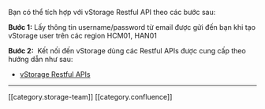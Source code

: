 Bạn có thể tích hợp với vStorage Restful API theo các bước sau: 

 **Bước 1:**  Lấy thông tin username/password từ email được gửi đến bạn khi tạo vStorage user trên các region HCM01, HAN01

 **Bước 2:**  Kết nối đến vStorage dùng các Restful APIs được cung cấp theo hướng dẫn như sau:


* [vStorage Restful APIs](https://portal.vngcloud.vn/storage/integration/vstorage-restful-api.html)



*****

[[category.storage-team]] 
[[category.confluence]] 
